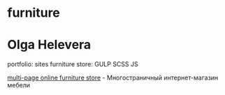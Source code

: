 # furniture
# Olga Helevera
portfolio: sites
furniture store: GULP SCSS JS

[multi-page online furniture store](https://olgatop.github.io/furniture/ "multi-page online furniture store") - Многостраничный интернет-магазин мебели
